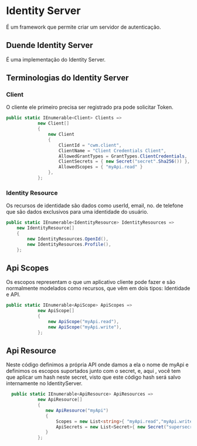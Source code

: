 # Identity Server

É um framework que permite criar um servidor de autenticação.

## Duende Identity Server

É uma implementação do Identity Server.

## Terminologias do Identity Server

### Client

O cliente ele primeiro precisa ser registrado pra pode solicitar Token.

```cs
public static IEnumerable<Client> Clients =>
            new Client[]
            {
                new Client
                {
                    ClientId = "cwm.client",
                    ClientName = "Client Credentials Client",
                    AllowedGrantTypes = GrantTypes.ClientCredentials,
                    ClientSecrets = { new Secret("secret".Sha256()) },
                    AllowedScopes = { "myApi.read" }
                },
            };
```

### Identity Resource

Os recursos de identidade são dados como userId, email, no. de telefone que são dados exclusivos para uma identidade do usuário.

```cs
public static IEnumerable<IdentityResource> IdentityResources =>
    new IdentityResource[]
    {
        new IdentityResources.OpenId(),
        new IdentityResources.Profile(),
    };
```

## Api Scopes

Os escopos representam o que um aplicativo cliente pode fazer e são normalmente modelados como recursos, que vêm em dois tipos: Identidade e API.

```cs
public static IEnumerable<ApiScope> ApiScopes =>
            new ApiScope[]
            {
                new ApiScope("myApi.read"),
                new ApiScope("myApi.write"),
            };
```

## Api Resource

Neste código definimos a própria API onde damos a ela o nome de myApi e definimos os escopos suportados junto com o secret, e, aqui , você tem que aplicar um hash neste secret, visto que este código hash será salvo internamente no IdentityServer.

```cs
  public static IEnumerable<ApiResource> ApiResources =>
            new ApiResource[]
            {
               new ApiResource("myApi")
               {
                   Scopes = new List<string>{ "myApi.read","myApi.write" },
                   ApiSecrets = new List<Secret>{ new Secret("supersecret".Sha256()) }
               }
            };
```
